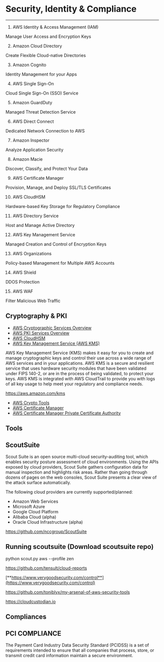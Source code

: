 # Security, Identity & Compliance

---

1. AWS Identity & Access Management (IAM)

Manage User Access and Encryption Keys

2. Amazon Cloud Directory

Create Flexible Cloud-native Directories

3. Amazon Cognito

Identity Management for your Apps

4. AWS Single Sign-On

Cloud Single Sign-On (SSO) Service

5. Amazon GuardDuty

Managed Threat Detection Service

6. AWS Direct Connect

Dedicated Network Connection to AWS

7. Amazon Inspector

Analyze Application Security

8. Amazon Macie

Discover, Classify, and Protect Your Data

9. AWS Certificate Manager

Provision, Manage, and Deploy SSL/TLS Certificates

10. AWS CloudHSM

Hardware-based Key Storage for Regulatory Compliance

11. AWS Directory Service

Host and Manage Active Directory

12. AWS Key Management Service

Managed Creation and Control of Encryption Keys

13. AWS Organizations

Policy-based Management for Multiple AWS Accounts

14. AWS Shield

DDOS Protection

15. AWS WAF

Filter Malicious Web Traffic

## Cryptography & PKI

- [AWS Cryptographic Services Overview](https://docs.aws.amazon.com/crypto/?id=docs_gateway)
- [AWS PKI Services Overview](https://docs.aws.amazon.com/crypto/?id=docs_gateway)
- [AWS CloudHSM](https://docs.aws.amazon.com/cloudhsm/?id=docs_gateway)
- [AWS Key Management Service (AWS KMS)](https://docs.aws.amazon.com/kms/?id=docs_gateway)

AWS Key Management Service (KMS) makes it easy for you to create and manage cryptographic keys and control their use across a wide range of AWS services and in your applications. AWS KMS is a secure and resilient service that uses hardware security modules that have been validated under FIPS 140-2, or are in the process of being validated, to protect your keys. AWS KMS is integrated with AWS CloudTrail to provide you with logs of all key usage to help meet your regulatory and compliance needs.

<https://aws.amazon.com/kms>

- [AWS Crypto Tools](https://docs.aws.amazon.com/aws-crypto-tools/?id=docs_gateway)
- [AWS Certificate Manager](https://docs.aws.amazon.com/acm/?id=docs_gateway)
- [AWS Certificate Manager Private Certificate Authority](https://docs.aws.amazon.com/acm/?id=docs_gateway)

## Tools

## ScoutSuite

Scout Suite is an open source multi-cloud security-auditing tool, which enables security posture assessment of cloud environments. Using the APIs exposed by cloud providers, Scout Suite gathers configuration data for manual inspection and highlights risk areas. Rather than going through dozens of pages on the web consoles, Scout Suite presents a clear view of the attack surface automatically.

The following cloud providers are currently supported/planned:

- Amazon Web Services
- Microsoft Azure
- Google Cloud Platform
- Alibaba Cloud (alpha)
- Oracle Cloud Infrastructure (alpha)

<https://github.com/nccgroup/ScoutSuite>

## Running scoutsuite (Download scoutsuite repo)

python scout.py aws --profile zen

<https://github.com/tensult/cloud-reports>

[**https://www.verygoodsecurity.com/control**](https://www.verygoodsecurity.com/control)

<https://github.com/toniblyx/my-arsenal-of-aws-security-tools>

<https://cloudcustodian.io>

## Compliances

## PCI COMPLIANCE

The Payment Card Industry Data Security Standard (PCIDSS) is a set of requirements intended to ensure that all companies that process, store, or transmit credit card information maintain a secure environment.
